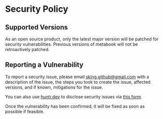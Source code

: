 # Security Policy

## Supported Versions

As an open source product, only the latest major version will be patched for security vulnerabilities. Previous versions of metabook will not be retroactively patched.

## Reporting a Vulnerability

To report a security issue, please email [sking.github@gmail.com](mailto:sking.github@gmail.com) with a description of the issue, the steps you took to create the issue, affected versions, and if known, mitigations for the issue.

You can also use [huntr.dev](https://huntr.dev) to disclose security issues via [this form](https://huntr.dev/bounties/disclose/?target=https://github.com/Stephen-RA-King/metabook).

Once the vulnerability has been confirmed, it will be fixed as soon as possible if feasible.
